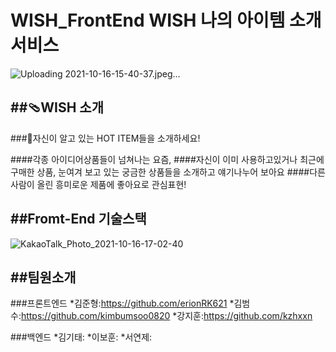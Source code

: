 # WISH_FrontEnd WISH 나의 아이템 소개 서비스


![Uploading 2021-10-16-15-40-37.jpeg…](https://s3.ap-northeast-2.amazonaws.com/erionrookie.shop/wish1.f1085eea.jpg)



##🩴WISH 소개
-----

###🎁자신이 알고 있는 HOT ITEM들을 소개하세요!

####각종 아이디어상품들이 넘쳐나는 요즘, 
####자신이 이미 사용하고있거나 최근에 구매한 상품, 눈여겨 보고 있는 궁금한 상품들을 소개하고 얘기나누어 보아요 
####다른 사람이 올린 흥미로운 제품에 좋아요로 관심표현!

##Fromt-End 기술스택
----
![KakaoTalk_Photo_2021-10-16-17-02-40](https://user-images.githubusercontent.com/83391349/137579773-0ab85eca-5e4d-4f93-bd92-ff987f84a4ef.png)

##팀원소개
-------------
###프론트엔드
*김준형:https://github.com/erionRK621
*김범수:https://github.com/kimbumsoo0820
*강지훈:https://github.com/kzhxxn


###백엔드
*김기태:
*이보훈:
*서연제:
